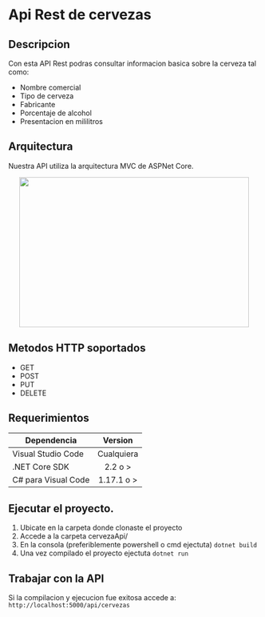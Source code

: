 # Api Rest de cervezas

## Descripcion


Con esta API Rest podras consultar informacion basica sobre la cerveza tal como:

* Nombre comercial
* Tipo de cerveza
* Fabricante
* Porcentaje de alcohol
* Presentacion en mililitros

## Arquitectura

Nuestra API utiliza la arquitectura MVC de ASPNet Core.

<p align="center">
  <img width="460" height="300" src="(https://docs.microsoft.com/en-us/aspnet/core/tutorials/first-web-api/_static/architecture.png?view=aspnetcore-2.2">
</p>


## Metodos HTTP soportados
- GET
- POST 
- PUT
- DELETE




## Requerimientos

|   Dependencia      | Version     |
|--------------------|:-----------:|
| Visual Studio Code  |Cualquiera  |
| .NET Core SDK       |2.2 o >     |
| C# para Visual Code |1.17.1 o >  |



## Ejecutar el proyecto.

1. Ubicate en la carpeta donde clonaste el proyecto
2. Accede a la carpeta cervezaApi/
3. En la consola (preferiblemente powershell o cmd ejectuta) ``` dotnet build ```
4. Una vez compilado el proyecto ejectuta ``` dotnet run ```


## Trabajar con la API

Si la compilacion y ejecucion fue exitosa accede a: ```  http://localhost:5000/api/cervezas ```


